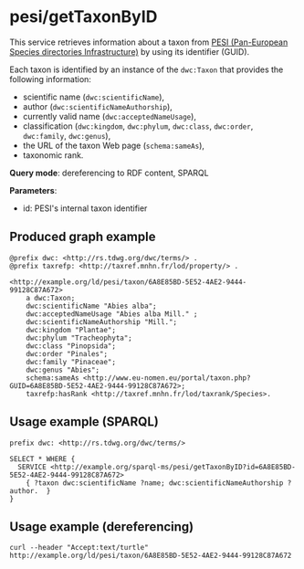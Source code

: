 
# pesi/getTaxonByID


This service retrieves information about a taxon from [PESI (Pan-European Species directories Infrastructure)](http://www.eu-nomen.eu/portal/) by using its identifier (GUID). 

Each taxon is identified by an instance of the `dwc:Taxon` that provides the following information:
- scientific name (`dwc:scientificName`),
- author (`dwc:scientificNameAuthorship`),
- currently valid name (`dwc:acceptedNameUsage`),
- classification (`dwc:kingdom`, `dwc:phylum`, `dwc:class`, `dwc:order`, `dwc:family`, `dwc:genus`),
- the URL of the taxon Web page (`schema:sameAs`),
- taxonomic rank.

**Query mode**: dereferencing to RDF content, SPARQL

**Parameters**: 
- id: PESI's internal taxon identifier




## Produced graph example

```turtle
@prefix dwc: <http://rs.tdwg.org/dwc/terms/> .
@prefix taxrefp: <http://taxref.mnhn.fr/lod/property/> .

<http://example.org/ld/pesi/taxon/6A8E85BD-5E52-4AE2-9444-99128C87A672>
    a dwc:Taxon;
    dwc:scientificName "Abies alba";
    dwc:acceptedNameUsage "Abies alba Mill." ;
    dwc:scientificNameAuthorship "Mill.";
    dwc:kingdom "Plantae";
    dwc:phylum "Tracheophyta";
    dwc:class "Pinopsida";
    dwc:order "Pinales";
    dwc:family "Pinaceae";
    dwc:genus "Abies";
    schema:sameAs <http://www.eu-nomen.eu/portal/taxon.php?GUID=6A8E85BD-5E52-4AE2-9444-99128C87A672>;
    taxrefp:hasRank <http://taxref.mnhn.fr/lod/taxrank/Species>.
```

## Usage example (SPARQL)

```sparql
prefix dwc: <http://rs.tdwg.org/dwc/terms/>

SELECT * WHERE {
  SERVICE <http://example.org/sparql-ms/pesi/getTaxonByID?id=6A8E85BD-5E52-4AE2-9444-99128C87A672>
    { ?taxon dwc:scientificName ?name; dwc:scientificNameAuthorship ?author.  }
}
```

## Usage example (dereferencing)

    curl --header "Accept:text/turtle" http://example.org/ld/pesi/taxon/6A8E85BD-5E52-4AE2-9444-99128C87A672

